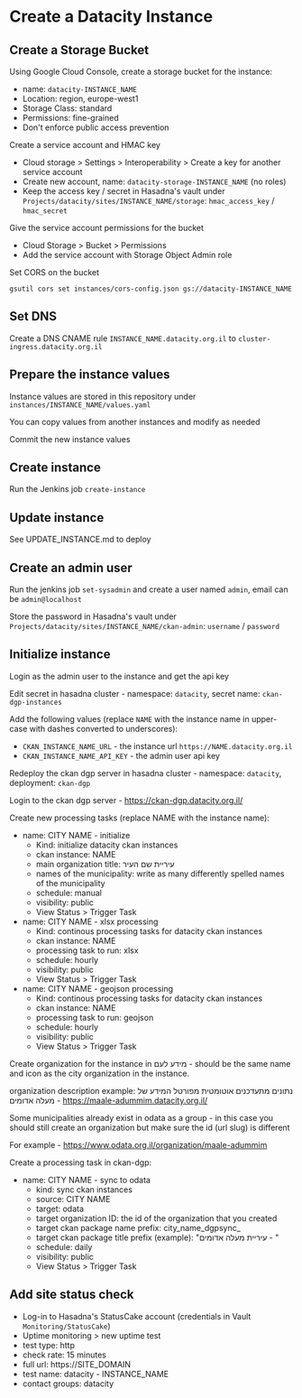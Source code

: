 # Create a Datacity Instance

## Create a Storage Bucket

Using Google Cloud Console, create a storage bucket for the instance:

* name: `datacity-INSTANCE_NAME`
* Location: region, europe-west1
* Storage Class: standard
* Permissions: fine-grained
* Don't enforce public access prevention

Create a service account and HMAC key

* Cloud storage > Settings > Interoperability > Create a key for another service account
* Create new account, name: `datacity-storage-INSTANCE_NAME` (no roles)
* Keep the access key / secret in Hasadna's vault under `Projects/datacity/sites/INSTANCE_NAME/storage`: `hmac_access_key` / `hmac_secret`

Give the service account permissions for the bucket

* Cloud Storage > Bucket > Permissions
* Add the service account with Storage Object Admin role

Set CORS on the bucket

```
gsutil cors set instances/cors-config.json gs://datacity-INSTANCE_NAME
``` 

## Set DNS

Create a DNS CNAME rule `INSTANCE_NAME.datacity.org.il` to `cluster-ingress.datacity.org.il` 

## Prepare the instance values

Instance values are stored in this repository under `instances/INSTANCE_NAME/values.yaml`

You can copy values from another instances and modify as needed

Commit the new instance values

## Create instance

Run the Jenkins job `create-instance`

## Update instance

See UPDATE_INSTANCE.md to deploy

## Create an admin user

Run the jenkins job `set-sysadmin` and create a user named `admin`, email can be `admin@localhost`

Store the password in Hasadna's vault under `Projects/datacity/sites/INSTANCE_NAME/ckan-admin`: `username` / `password`

## Initialize instance

Login as the admin user to the instance and get the api key

Edit secret in hasadna cluster - namespace: `datacity`, secret name: `ckan-dgp-instances`

Add the following values (replace `NAME` with the instance name in upper-case with dashes converted to underscores):

* `CKAN_INSTANCE_NAME_URL` - the instance url `https://NAME.datacity.org.il`
* `CKAN_INSTANCE_NAME_API_KEY` - the admin user api key

Redeploy the ckan dgp server in hasadna cluster - namespace: `datacity`, deployment: `ckan-dgp`

Login to the ckan dgp server - https://ckan-dgp.datacity.org.il/

Create new processing tasks (replace NAME with the instance name):

* name: CITY NAME - initialize
  * Kind: initialize datacity ckan instances
  * ckan instance: NAME
  * main organization title: עיריית שם העיר
  * names of the municipality: write as many differently spelled names of the municipality
  * schedule: manual
  * visibility: public
  * View Status > Trigger Task
* name: CITY NAME - xlsx processing
  * Kind: continous processing tasks for datacity ckan instances
  * ckan instance: NAME
  * processing task to run: xlsx
  * schedule: hourly
  * visibility: public
  * View Status > Trigger Task
* name: CITY NAME - geojson processing
  * Kind: continous processing tasks for datacity ckan instances
  * ckan instance: NAME
  * processing task to run: geojson
  * schedule: hourly
  * visibility: public
  * View Status > Trigger Task

Create organization for the instance in מידע לעם - should be the same name and icon as the city organization in the instance.

organization description example: נתונים מתעדכנים אוטומטית מפורטל המידע של מעלה אדומים - https://maale-adummim.datacity.org.il/

Some municipalities already exist in odata as a group - in this case you should still create an organization but make sure the id (url slug) is different

For example - https://www.odata.org.il/organization/maale-adummim

Create a processing task in ckan-dgp:

* name: CITY NAME - sync to odata
  * kind: sync ckan instances
  * source: CITY NAME
  * target: odata
  * target organization ID: the id of the organization that you created
  * target ckan package name prefix: city_name_dgpsync_
  * target ckan package title prefix (example): "עיריית מעלה אדומים - " 
  * schedule: daily
  * visibility: public
  * View Status > Trigger Task

## Add site status check

* Log-in to Hasadna's StatusCake account (credentials in Vault `Monitoring/StatusCake`)
* Uptime monitoring > new uptime test
 * test type: http
 * check rate: 15 minutes
 * full url: https://SITE_DOMAIN
 * test name: datacity - INSTANCE_NAME
 * contact groups: datacity
